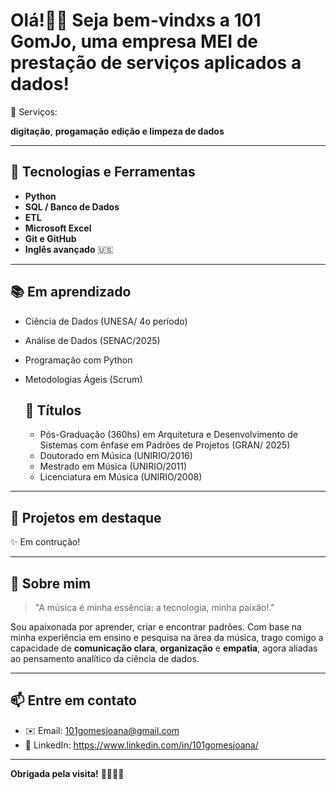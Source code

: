 # Olá!🙌🏼 Seja bem-vindxs a **101 GomJo**, uma empresa MEI de prestação de serviços aplicados a dados!

🎯 Serviços:

**digitação**, 
**progamação** 
**edição e limpeza de dados**

---

## 🚀 Tecnologias e Ferramentas

- **Python** 
- **SQL / Banco de Dados**
- **ETL**
- **Microsoft Excel** 
- **Git e GitHub**
- **Inglês avançado** 🇺🇸

---

## 📚 Em aprendizado
- Ciência de Dados (UNESA/ 4o período)
- Análise de Dados (SENAC/2025)    
- Programação com Python  
- Metodologias Ágeis (Scrum)

  ## 🥇 Títulos
  - Pós-Graduação (360hs) em Arquitetura e Desenvolvimento de Sistemas com ênfase em Padrões de Projetos (GRAN/ 2025)
  - Doutorado em Música (UNIRIO/2016)
  - Mestrado em Música (UNIRIO/2011)
  - Licenciatura em Música (UNIRIO/2008)

---

## 📁 Projetos em destaque

✨ Em contrução!

---

## 💬 Sobre mim

> "A música é minha essência: a tecnologia, minha paixão!."

Sou apaixonada por aprender, criar e encontrar padrões. Com base na minha experiência em ensino e pesquisa na área da música, trago comigo a capacidade de **comunicação clara**, **organização** e **empatia**, agora aliadas ao pensamento analítico da ciência de dados.

---

## 📫 Entre em contato

- ✉️ Email: 101gomesjoana@gmail.com  
- 💼 LinkedIn: https://www.linkedin.com/in/101gomesjoana/ 

---

**Obrigada pela visita!** 🙋🏽‍♀️🌟


<!--
**101GomJo/101GomJo** is a ✨ _special_ ✨ repository because its `README.md` (this file) appears on your GitHub profile.

Here are some ideas to get you started:

- 🔭 I’m currently working on ...
- 🌱 I’m currently learning ...
- 👯 I’m looking to collaborate on ...
- 🤔 I’m looking for help with ...
- 💬 Ask me about ...
- 📫 How to reach me: ...
- 😄 Pronouns: ...
- ⚡ Fun fact: ...
-->

